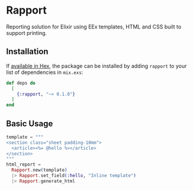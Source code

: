 # Rapport

Reporting solution for Elixir using EEx templates, HTML and CSS built to support printing.

## Installation

If [available in Hex](https://hex.pm/docs/publish), the package can be installed
by adding `rapport` to your list of dependencies in `mix.exs`:

```elixir
def deps do
  [
    {:rapport, "~> 0.1.0"}
  ]
end
```

## Basic Usage

```elixir
template = """
<section class="sheet padding-10mm">
  <article><%= @hello %></article>
</section>
"""
html_report =
  Rapport.new(template)
  |> Rapport.set_field(:hello, "Inline template")
  |> Rapport.generate_html
```
